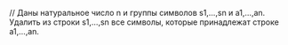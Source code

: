 // Даны натуральное число n и группы символов s1,…,sn и a1,…,an. Удалить из строки s1,…,sn все символы, которые принадлежат строке a1,…,an.
